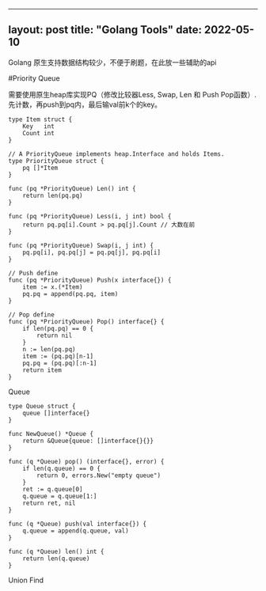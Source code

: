 
---
layout: post
title: "Golang Tools"
date: 2022-05-10
---

Golang 原生支持数据结构较少，不便于刷题，在此放一些辅助的api

#Priority Queue

需要使用原生heap库实现PQ（修改比较器Less, Swap, Len 和 Push Pop函数）.
先计数，再push到pq内，最后输val前k个的key。


```
type Item struct {
	Key   int
	Count int
}

// A PriorityQueue implements heap.Interface and holds Items.
type PriorityQueue struct {
	pq []*Item
}

func (pq *PriorityQueue) Len() int {
	return len(pq.pq)
}

func (pq *PriorityQueue) Less(i, j int) bool {
	return pq.pq[i].Count > pq.pq[j].Count // 大数在前
}

func (pq *PriorityQueue) Swap(i, j int) {
	pq.pq[i], pq.pq[j] = pq.pq[j], pq.pq[i]
}

// Push define
func (pq *PriorityQueue) Push(x interface{}) {
	item := x.(*Item)
	pq.pq = append(pq.pq, item)
}

// Pop define
func (pq *PriorityQueue) Pop() interface{} {
	if len(pq.pq) == 0 {
		return nil
	}
	n := len(pq.pq)
	item := (pq.pq)[n-1]
	pq.pq = (pq.pq)[:n-1]
	return item
}

```

Queue

```
type Queue struct {
    queue []interface{}
}

func NewQueue() *Queue {
    return &Queue{queue: []interface{}{}}
}

func (q *Queue) pop() (interface{}, error) {
    if len(q.queue) == 0 {
        return 0, errors.New("empty queue")
    }
    ret := q.queue[0]
    q.queue = q.queue[1:]
    return ret, nil
}

func (q *Queue) push(val interface{}) {
    q.queue = append(q.queue, val)
}

func (q *Queue) len() int {
    return len(q.queue)
}
```

Union Find

```
```
